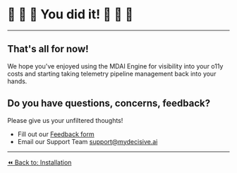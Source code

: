 # 🎉 🐙 🎉 You did it! 🎉 🐙 🎉
----

## That's all for now!

We hope you've enjoyed using the MDAI Engine for visibility into your o11y costs and starting taking telemetry pipeline management back into your hands.


## Do you have questions, concerns, feedback?

Please give us your unfiltered thoughts!
* Fill out our [Feedback form](https://docs.google.com/forms/d/e/1FAIpQLScZNGgu5Cshd-WP7HGcvW4yPVP_NbWswcAU6vKgUnRb_6umpA/viewform?usp=sharing)
* Email our Support Team [support@mydecisive.ai](mailto:support@mydecisive.ai)

----
<span class="left"><a href="./installation.md">⏪ Back to: Installation</a></span>

